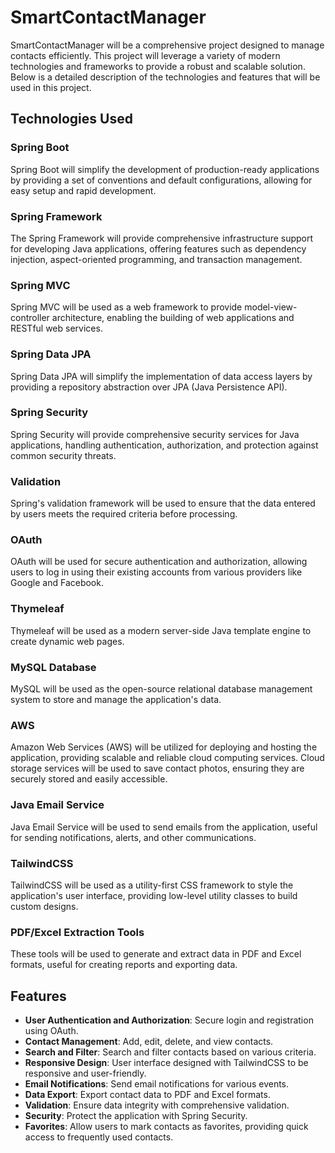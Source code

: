 # SmartContactManager
SmartContactManager will be a comprehensive project designed to manage contacts efficiently. This project will leverage a variety of modern technologies and frameworks to provide a robust and scalable solution. Below is a detailed description of the technologies and features that will be used in this project.

## Technologies Used

### Spring Boot
Spring Boot will simplify the development of production-ready applications by providing a set of conventions and default configurations, allowing for easy setup and rapid development.

### Spring Framework
The Spring Framework will provide comprehensive infrastructure support for developing Java applications, offering features such as dependency injection, aspect-oriented programming, and transaction management.

### Spring MVC
Spring MVC will be used as a web framework to provide model-view-controller architecture, enabling the building of web applications and RESTful web services.

### Spring Data JPA
Spring Data JPA will simplify the implementation of data access layers by providing a repository abstraction over JPA (Java Persistence API).

### Spring Security
Spring Security will provide comprehensive security services for Java applications, handling authentication, authorization, and protection against common security threats.

### Validation
Spring's validation framework will be used to ensure that the data entered by users meets the required criteria before processing.

### OAuth
OAuth will be used for secure authentication and authorization, allowing users to log in using their existing accounts from various providers like Google and Facebook.

### Thymeleaf
Thymeleaf will be used as a modern server-side Java template engine to create dynamic web pages.

### MySQL Database
MySQL will be used as the open-source relational database management system to store and manage the application's data.

### AWS
Amazon Web Services (AWS) will be utilized for deploying and hosting the application, providing scalable and reliable cloud computing services. Cloud storage services will be used to save contact photos, ensuring they are securely stored and easily accessible.

### Java Email Service
Java Email Service will be used to send emails from the application, useful for sending notifications, alerts, and other communications.

### TailwindCSS
TailwindCSS will be used as a utility-first CSS framework to style the application's user interface, providing low-level utility classes to build custom designs.

### PDF/Excel Extraction Tools
These tools will be used to generate and extract data in PDF and Excel formats, useful for creating reports and exporting data.

## Features

- **User Authentication and Authorization**: Secure login and registration using OAuth.
- **Contact Management**: Add, edit, delete, and view contacts.
- **Search and Filter**: Search and filter contacts based on various criteria.
- **Responsive Design**: User interface designed with TailwindCSS to be responsive and user-friendly.
- **Email Notifications**: Send email notifications for various events.
- **Data Export**: Export contact data to PDF and Excel formats.
- **Validation**: Ensure data integrity with comprehensive validation.
- **Security**: Protect the application with Spring Security.
- **Favorites**: Allow users to mark contacts as favorites, providing quick access to frequently used contacts.
